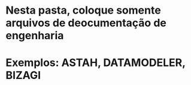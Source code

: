 # Nesta pasta, coloque somente arquivos de deocumentação de engenharia
# Exemplos: ASTAH, DATAMODELER, BIZAGI
